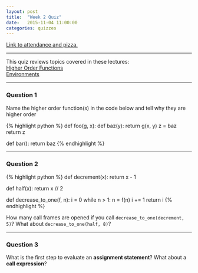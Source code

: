 ```yaml
---
layout: post
title:  "Week 2 Quiz"
date:   2015-11-04 11:00:00
categories: quizzes
---
```


[Link to attendance and pizza.](http://tiny.cc/tammydisc2)

---

This quiz reviews topics covered in these lectures:  
[Higher Order Functions](http://cs61a.org/assets/slides/04_6pp.pdf)   
[Environments](http://cs61a.org/assets/slides/05_6pp.pdf)

---

### Question 1 

Name the higher order function(s) in the code below and tell why they are higher order

{% highlight python %}
def foo(g, x):
    def baz(y):
        return g(x, y)
    z = baz
    return z

def bar():
    return baz
{% endhighlight %}

 --- 
  
### Question 2

{% highlight python %}
def decrement(x):
    return x - 1

def half(x):
    return x // 2

def decrease_to_one(f, n):
    i = 0
    while n > 1:
        n = f(n)
        i += 1
    return i
{% endhighlight %}


How many call frames are opened if you call `decrease_to_one(decrement, 5)`? What about `decrease_to_one(half, 8)`?

 --- 
  
### Question 3

What is the first step to evaluate an **assignment statement**? What about a **call expression**?

